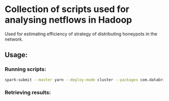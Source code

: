 # Collection of scripts used for analysing netflows in Hadoop
Used for estimating efficiency of strategy of distributing honeypots in the network.
## Usage:
### Running scripts:
```bash
spark-submit --master yarn --deploy-mode cluster --packages com.databricks:spark-csv_2.10:1.5.0 --executor-cores 4 --executor-memory 55G --num-executors 24 <script>
```
### Retrieving results:


